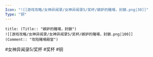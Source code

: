 ```yaml
---
Icon: "![[游戏攻略/女神异闻录/女神异闻录5/奖杯/嫉妒的賭場，封鎖.png|30]]"
Type: "铜"
---
```

```ad-common-bronze-trophy
title: (Title:: "嫉妒的賭場，封鎖")
![[游戏攻略/女神异闻录/女神异闻录5/奖杯/嫉妒的賭場，封鎖.png|100]]
(Comment:: "攻陷賭場殿堂")
```

#女神异闻录5/奖杯 #奖杯 #铜
